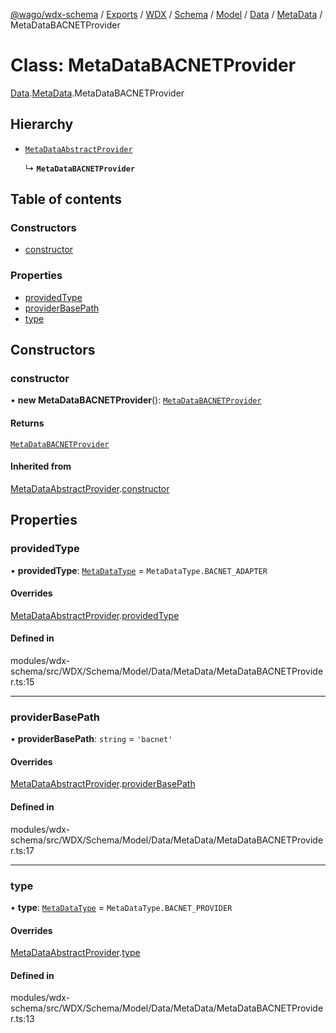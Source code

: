 [@wago/wdx-schema](../README.md) / [Exports](../modules.md) / [WDX](../modules/WDX.md) / [Schema](../modules/WDX.Schema.md) / [Model](../modules/WDX.Schema.Model.md) / [Data](../modules/WDX.Schema.Model.Data.md) / [MetaData](../modules/WDX.Schema.Model.Data.MetaData.md) / MetaDataBACNETProvider

# Class: MetaDataBACNETProvider

[Data](../modules/WDX.Schema.Model.Data.md).[MetaData](../modules/WDX.Schema.Model.Data.MetaData.md).MetaDataBACNETProvider

## Hierarchy

- [`MetaDataAbstractProvider`](WDX.Schema.Model.Data.MetaData.MetaDataAbstractProvider.md)

  ↳ **`MetaDataBACNETProvider`**

## Table of contents

### Constructors

- [constructor](WDX.Schema.Model.Data.MetaData.MetaDataBACNETProvider.md#constructor)

### Properties

- [providedType](WDX.Schema.Model.Data.MetaData.MetaDataBACNETProvider.md#providedtype)
- [providerBasePath](WDX.Schema.Model.Data.MetaData.MetaDataBACNETProvider.md#providerbasepath)
- [type](WDX.Schema.Model.Data.MetaData.MetaDataBACNETProvider.md#type)

## Constructors

### constructor

• **new MetaDataBACNETProvider**(): [`MetaDataBACNETProvider`](WDX.Schema.Model.Data.MetaData.MetaDataBACNETProvider.md)

#### Returns

[`MetaDataBACNETProvider`](WDX.Schema.Model.Data.MetaData.MetaDataBACNETProvider.md)

#### Inherited from

[MetaDataAbstractProvider](WDX.Schema.Model.Data.MetaData.MetaDataAbstractProvider.md).[constructor](WDX.Schema.Model.Data.MetaData.MetaDataAbstractProvider.md#constructor)

## Properties

### providedType

• **providedType**: [`MetaDataType`](../enums/WDX.Schema.Model.Data.MetaData.MetaDataType.md) = `MetaDataType.BACNET_ADAPTER`

#### Overrides

[MetaDataAbstractProvider](WDX.Schema.Model.Data.MetaData.MetaDataAbstractProvider.md).[providedType](WDX.Schema.Model.Data.MetaData.MetaDataAbstractProvider.md#providedtype)

#### Defined in

modules/wdx-schema/src/WDX/Schema/Model/Data/MetaData/MetaDataBACNETProvider.ts:15

___

### providerBasePath

• **providerBasePath**: `string` = `'bacnet'`

#### Overrides

[MetaDataAbstractProvider](WDX.Schema.Model.Data.MetaData.MetaDataAbstractProvider.md).[providerBasePath](WDX.Schema.Model.Data.MetaData.MetaDataAbstractProvider.md#providerbasepath)

#### Defined in

modules/wdx-schema/src/WDX/Schema/Model/Data/MetaData/MetaDataBACNETProvider.ts:17

___

### type

• **type**: [`MetaDataType`](../enums/WDX.Schema.Model.Data.MetaData.MetaDataType.md) = `MetaDataType.BACNET_PROVIDER`

#### Overrides

[MetaDataAbstractProvider](WDX.Schema.Model.Data.MetaData.MetaDataAbstractProvider.md).[type](WDX.Schema.Model.Data.MetaData.MetaDataAbstractProvider.md#type)

#### Defined in

modules/wdx-schema/src/WDX/Schema/Model/Data/MetaData/MetaDataBACNETProvider.ts:13
